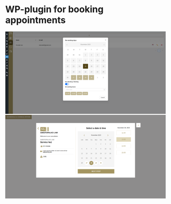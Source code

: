 # WP-plugin for booking appointments

![alt text](https://github.com/SidunOleh/appointments/blob/main/src/assets/public/img/appointments-admin.png?raw=true)
![alt text](https://github.com/SidunOleh/appointments/blob/main/src/assets/public/img/appointments-client.png?raw=true)